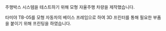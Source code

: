 주행박스 시스템을 테스트하기 위해 모형 자율주행 차량을 제작했습니다.

타미야 TB-05를 모형 자동차의 베이스 프레임으로 하여 3D 프린터를 통해 필요한 부품을 붙이기 위해 프린팅을 하였습니다.
